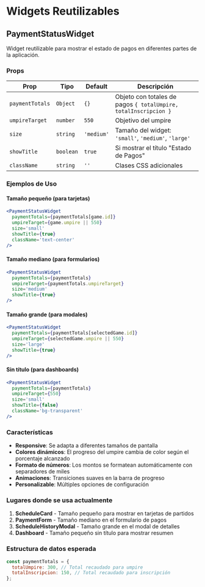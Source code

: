 # Widgets Reutilizables

## PaymentStatusWidget

Widget reutilizable para mostrar el estado de pagos en diferentes partes de la aplicación.

### Props

| Prop            | Tipo      | Default    | Descripción                                                     |
| --------------- | --------- | ---------- | --------------------------------------------------------------- |
| `paymentTotals` | `Object`  | `{}`       | Objeto con totales de pagos `{ totalUmpire, totalInscripcion }` |
| `umpireTarget`  | `number`  | `550`      | Objetivo del umpire                                             |
| `size`          | `string`  | `'medium'` | Tamaño del widget: `'small'`, `'medium'`, `'large'`             |
| `showTitle`     | `boolean` | `true`     | Si mostrar el título "Estado de Pagos"                          |
| `className`     | `string`  | `''`       | Clases CSS adicionales                                          |

### Ejemplos de Uso

#### Tamaño pequeño (para tarjetas)

```jsx
<PaymentStatusWidget
  paymentTotals={paymentTotals[game.id]}
  umpireTarget={game.umpire || 550}
  size='small'
  showTitle={true}
  className='text-center'
/>
```

#### Tamaño mediano (para formularios)

```jsx
<PaymentStatusWidget
  paymentTotals={paymentTotals}
  umpireTarget={paymentTotals.umpireTarget}
  size='medium'
  showTitle={true}
/>
```

#### Tamaño grande (para modales)

```jsx
<PaymentStatusWidget
  paymentTotals={paymentTotals[selectedGame.id]}
  umpireTarget={selectedGame.umpire || 550}
  size='large'
  showTitle={true}
/>
```

#### Sin título (para dashboards)

```jsx
<PaymentStatusWidget
  paymentTotals={paymentTotals}
  umpireTarget={550}
  size='small'
  showTitle={false}
  className='bg-transparent'
/>
```

### Características

- **Responsive**: Se adapta a diferentes tamaños de pantalla
- **Colores dinámicos**: El progreso del umpire cambia de color según el porcentaje alcanzado
- **Formato de números**: Los montos se formatean automáticamente con separadores de miles
- **Animaciones**: Transiciones suaves en la barra de progreso
- **Personalizable**: Múltiples opciones de configuración

### Lugares donde se usa actualmente

1. **ScheduleCard** - Tamaño pequeño para mostrar en tarjetas de partidos
2. **PaymentForm** - Tamaño mediano en el formulario de pagos
3. **ScheduleHistoryModal** - Tamaño grande en el modal de detalles
4. **Dashboard** - Tamaño pequeño sin título para mostrar resumen

### Estructura de datos esperada

```javascript
const paymentTotals = {
  totalUmpire: 300, // Total recaudado para umpire
  totalInscripcion: 150, // Total recaudado para inscripción
};
```
